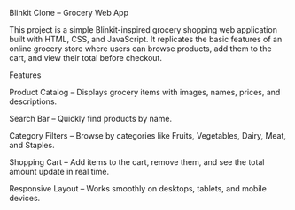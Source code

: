 Blinkit Clone – Grocery Web App

This project is a simple Blinkit-inspired grocery shopping web application built with HTML, CSS, and JavaScript. It replicates the basic features of an online grocery store where users can browse products, add them to the cart, and view their total before checkout.

Features

Product Catalog – Displays grocery items with images, names, prices, and descriptions.

Search Bar – Quickly find products by name.

Category Filters – Browse by categories like Fruits, Vegetables, Dairy, Meat, and Staples.

Shopping Cart – Add items to the cart, remove them, and see the total amount update in real time.

Responsive Layout – Works smoothly on desktops, tablets, and mobile devices.
